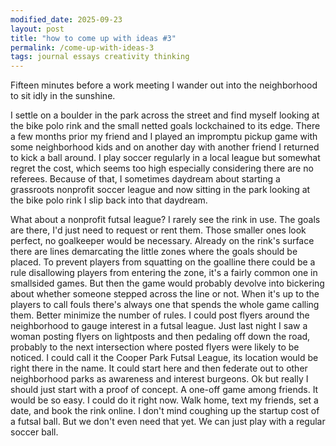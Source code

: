 ```yaml
---
modified_date: 2025-09-23
layout: post
title: "how to come up with ideas #3"
permalink: /come-up-with-ideas-3
tags: journal essays creativity thinking
---
```


Fifteen minutes before a work meeting I wander out into the neighborhood to sit idly in the sunshine.
<!--more-->
I settle on a boulder in the park across the street and find myself looking at the bike polo rink and the small netted goals lockchained to its edge.
There a few months prior my friend and I played an impromptu pickup game with some neighborhood kids and on another day with another friend I returned to kick a ball around.
I play soccer regularly in a local league but somewhat regret the cost, which seems too high especially considering there are no referees.
Because of that, I sometimes daydream about starting a grassroots nonprofit soccer league and now sitting in the park looking at the bike polo rink I slip back into that daydream.

What about a nonprofit futsal league?
I rarely see the rink in use.
The goals are there, I'd just need to request or rent them.
Those smaller ones look perfect, no goalkeeper would be necessary.
Already on the rink's surface there are lines demarcating the little zones where the goals should be placed.
To prevent players from squatting on the goalline there could be a rule disallowing players from entering the zone, it's a fairly common one in smallsided games.
But then the game would probably devolve into bickering about whether someone stepped across the line or not.
When it's up to the players to call fouls there's always one that spends the whole game calling them.
Better minimize the number of rules.
I could post flyers around the neighborhood to gauge interest in a futsal league.
Just last night I saw a woman posting flyers on lightposts and then pedaling off down the road, probably to the next intersection where posted flyers were likely to be noticed.
I could call it the Cooper Park Futsal League, its location would be right there in the name.
It could start here and then federate out to other neighborhood parks as awareness and interest burgeons.
Ok but really I should just start with a proof of concept.
A one-off game among friends.
It would be so easy.
I could do it right now.
Walk home, text my friends, set a date, and book the rink online.
I don't mind coughing up the startup cost of a futsal ball.
But we don't even need that yet.
We can just play with a regular soccer ball.
